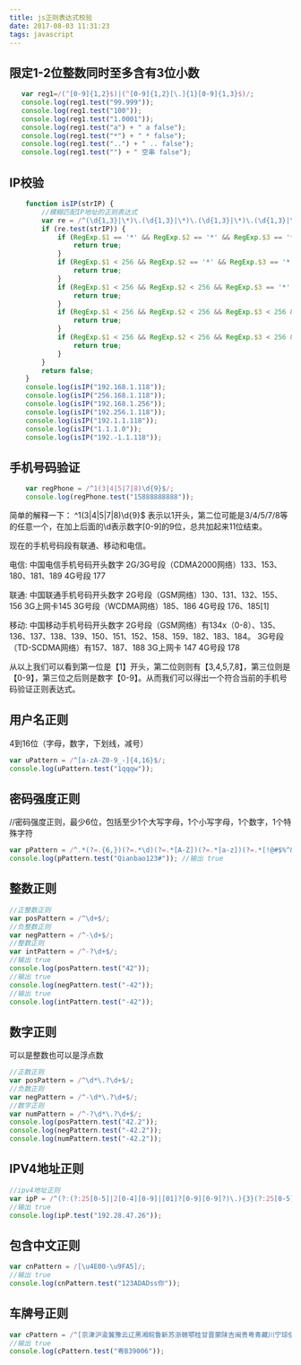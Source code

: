 ```yaml
---
title: js正则表达式校验
date: 2017-08-03 11:31:23
tags: javascript
---
```

 ## 限定1-2位整数同时至多含有3位小数
 ```js
    var reg1=/(^[0-9]{1,2}$)|(^[0-9]{1,2}[\.]{1}[0-9]{1,3}$)/;  
    console.log(reg1.test("99.999")); 
    console.log(reg1.test("100")); 
    console.log(reg1.test("1.0001")); 
    console.log(reg1.test("a") + " a false");  
    console.log(reg1.test("*") + " * false");  
    console.log(reg1.test("..") + " .. false");
    console.log(reg1.test("") + " 空串 false");
 ```

## IP校验
```js
    function isIP(strIP) {
        //模糊匹配IP地址的正则表达式     
        var re = /^(\d{1,3}|\*)\.(\d{1,3}|\*)\.(\d{1,3}|\*)\.(\d{1,3}|\*)$/g;
        if (re.test(strIP)) {
            if (RegExp.$1 == '*' && RegExp.$2 == '*' && RegExp.$3 == '*' && RegExp.$4 == '*') {
                return true;
            }
            if (RegExp.$1 < 256 && RegExp.$2 == '*' && RegExp.$3 == '*' && RegExp.$4 == '*') {
                return true;
            }
            if (RegExp.$1 < 256 && RegExp.$2 < 256 && RegExp.$3 == '*' && RegExp.$4 == '*') {
                return true;
            }
            if (RegExp.$1 < 256 && RegExp.$2 < 256 && RegExp.$3 < 256 && RegExp.$4 == '*') {
                return true;
            }
            if (RegExp.$1 < 256 && RegExp.$2 < 256 && RegExp.$3 < 256 && RegExp.$4 < 256) {
                return true;
            }
        }
        return false;
    }
    console.log(isIP("192.168.1.118"));
    console.log(isIP("256.168.1.118"));
    console.log(isIP("192.168.1.256"));
    console.log(isIP("192.256.1.118"));
    console.log(isIP("192.1.1.118"));
    console.log(isIP("1.1.1.0"));
    console.log(isIP("192.-1.1.118"));
```

## 手机号码验证
```js
    var regPhone = /^1(3|4|5|7|8)\d{9}$/;
    console.log(regPhone.test("15888888888"));
```

简单的解释一下：
^1(3|4|5|7|8)\d{9}$
表示以1开头，第二位可能是3/4/5/7/8等的任意一个，在加上后面的\d表示数字[0-9]的9位，总共加起来11位结束。

现在的手机号码段有联通、移动和电信。

电信:
中国电信手机号码开头数字
2G/3G号段（CDMA2000网络）133、153、180、181、189
4G号段 177

联通:
中国联通手机号码开头数字
2G号段（GSM网络）130、131、132、155、156
3G上网卡145
3G号段（WCDMA网络）185、186
4G号段 176、185[1]

移动:
中国移动手机号码开头数字
2G号段（GSM网络）有134x（0-8）、135、136、137、138、139、150、151、152、158、159、182、183、184。
3G号段（TD-SCDMA网络）有157、187、188
3G上网卡 147
4G号段 178

从以上我们可以看到第一位是【1】开头，第二位则则有【3,4,5,7,8】，第三位则是【0-9】，第三位之后则是数字【0-9】。从而我们可以得出一个符合当前的手机号码验证正则表达式。

## 用户名正则
4到16位（字母，数字，下划线，减号）
```js
var uPattern = /^[a-zA-Z0-9_-]{4,16}$/;
console.log(uPattern.test("1qqqw"));
```

## 密码强度正则
//密码强度正则，最少6位，包括至少1个大写字母，1个小写字母，1个数字，1个特殊字符
```js
var pPattern = /^.*(?=.{6,})(?=.*\d)(?=.*[A-Z])(?=.*[a-z])(?=.*[!@#$%^&*? ]).*$/;
console.log(pPattern.test("Qianbao123#")); //输出 true
```

## 整数正则
```js
//正整数正则
var posPattern = /^\d+$/;
//负整数正则
var negPattern = /^-\d+$/;
//整数正则
var intPattern = /^-?\d+$/;
//输出 true
console.log(posPattern.test("42"));
//输出 true
console.log(negPattern.test("-42"));
//输出 true
console.log(intPattern.test("-42"));
```

## 数字正则
可以是整数也可以是浮点数
```js
//正数正则
var posPattern = /^\d*\.?\d+$/;
//负数正则
var negPattern = /^-\d*\.?\d+$/;
//数字正则
var numPattern = /^-?\d*\.?\d+$/;
console.log(posPattern.test("42.2"));
console.log(negPattern.test("-42.2"));
console.log(numPattern.test("-42.2"));
```

## IPV4地址正则
```js
//ipv4地址正则
var ipP = /^(?:(?:25[0-5]|2[0-4][0-9]|[01]?[0-9][0-9]?)\.){3}(?:25[0-5]|2[0-4][0-9]|[01]?[0-9][0-9]?)$/;
//输出 true
console.log(ipP.test("192.28.47.26"));
```

## 包含中文正则
```js
var cnPattern = /[\u4E00-\u9FA5]/;
//输出 true
console.log(cnPattern.test("123ADADss你"));
```

## 车牌号正则
```js
var cPattern = /^[京津沪渝冀豫云辽黑湘皖鲁新苏浙赣鄂桂甘晋蒙陕吉闽贵粤青藏川宁琼使领A-Z]{1}[A-Z]{1}[A-Z0-9]{4}[A-Z0-9挂学警港澳]{1}$/;
//输出 true
console.log(cPattern.test("粤B39006"));
```